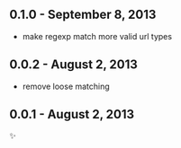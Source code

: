 0.1.0 - September 8, 2013
-------------------------
* make regexp match more valid url types

0.0.2 - August 2, 2013
----------------------
* remove loose matching

0.0.1 - August 2, 2013
----------------------
:sparkles: